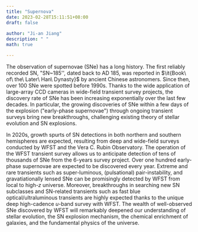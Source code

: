 ```yaml
---
title: "Supernova"
date: 2023-02-28T15:11:51+08:00
draft: false
 
author: "Ji-an Jiang"
description: " "
math: true

---
```


The observation of supernovae (SNe) has a long history. The first reliably recorded SN, "SN~185'', dated back to AD 185, was reported in $\it{Book\ of\ the\ Later\ Han\ Dynasty}$ by ancient Chinese astronomers. Since then, over 100 SNe were spotted before 1990s. Thanks to the wide application of large-array CCD cameras in wide-field transient survey projects, the discovery rate of SNe has been increasing exponentially over the last few decades. In particular, the growing discoveries of SNe within a few days of the explosion ("early-phase supernovae") through ongoing transient surveys bring new breakthroughs, challenging existing theory of stellar evolution and SN explosions. 

In 2020s, growth spurts of SN detections in both northern and southern hemispheres are expected, resulting from deep and wide-field surveys conducted by WFST and the Vera C. Rubin Observatory. The operation of the WFST transient survey allows us to anticipate detection of tens of thousands of SNe from the 6-years survey project. Over one hundred early-phase supernovae are expected to be discovered every year. Extreme and rare transients such as super-luminous, (pulsational) pair-instability, and gravatiationally lensed SNe can be promisingly detected by WFST from local to high-$z$ universe. Moreover, breakthroughs in searching new SN subclasses and SN-related transients such as fast blue optical/ultraluminous transients are highly expected thanks to the unique deep high-cadence $u$-band survey with WFST. The wealth of well-observed SNe discovered by WFST will remarkably deepened our understanding of stellar evolution, the SN explosion mechanism, the chemical enrichment of galaxies, and the fundamental physics of the universe. 